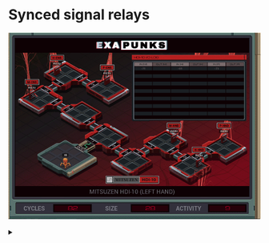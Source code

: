 # Synced signal relays
![](default.gif)

<details><summary></summary>
<p>

XA

```
LINK 800
COPY 3 X
REPL REVERSE
JUMP START

MARK REVERSE
MULI X -1 X
MARK START
LINK X
LINK X

NOTE DETERMINE SIDE
TEST X > 0
REPL CLONE

NOTE SYNC
@REP 2
NOOP
@END

MARK LOOP
TJMP WRITE
COPY #NERV M
NOOP
JUMP LOOP
MARK WRITE
COPY M #NERV
NOOP
NOOP
JUMP LOOP

MARK CLONE
LINK X
REPL CLONE
NOTE FLIP T
TEST T = 0
JUMP LOOP
```

</p>
</details>
